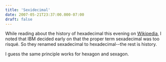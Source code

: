 ```yaml
---
title: 'Sexidecimal'
date: 2007-05-21T23:37:00.000-07:00
draft: false
---
```


While reading about the history of hexadecimal this evening on [Wikipedia](http://en.wikipedia.org/wiki/Hexadecimal), I noted that IBM decided early on that the proper term sexadecimal was too risqué. So they renamed sexadecimal to hexadecimal--the rest is history.  
  
I guess the same principle works for hexagon and sexagon.